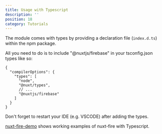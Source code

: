 ```yaml
---
title: Usage with Typescript
description: ''
position: 18
category: Tutorials
---
```


The module comes with types by providing a declaration file (`index.d.ts`) within the npm package.

All you need to do is to include "@nuxtjs/firebase" in your tsconfig.json types like so:

```json[tsconfig.json]
{
  "compilerOptions": {
    "types": [
      "node",
      "@nuxt/types",
      // ...
      "@nuxtjs/firebase"
    ]
  }
}
```

Don't forget to restart your IDE (e.g. VSCODE) after adding the types.

[nuxt-fire-demo](https://github.com/lupas/nuxt-fire-demo) shows working examples of nuxt-fire with Typescript.
